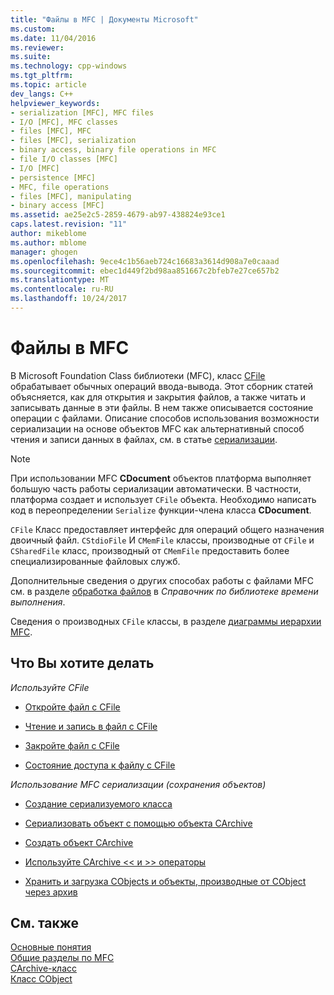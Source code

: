 ```yaml
---
title: "Файлы в MFC | Документы Microsoft"
ms.custom: 
ms.date: 11/04/2016
ms.reviewer: 
ms.suite: 
ms.technology: cpp-windows
ms.tgt_pltfrm: 
ms.topic: article
dev_langs: C++
helpviewer_keywords:
- serialization [MFC], MFC files
- I/O [MFC], MFC classes
- files [MFC], MFC
- files [MFC], serialization
- binary access, binary file operations in MFC
- file I/O classes [MFC]
- I/O [MFC]
- persistence [MFC]
- MFC, file operations
- files [MFC], manipulating
- binary access [MFC]
ms.assetid: ae25e2c5-2859-4679-ab97-438824e93ce1
caps.latest.revision: "11"
author: mikeblome
ms.author: mblome
manager: ghogen
ms.openlocfilehash: 9ece4c1b56aeb724c16683a3614d908a7e0caaad
ms.sourcegitcommit: ebec1d449f2bd98aa851667c2bfeb7e27ce657b2
ms.translationtype: MT
ms.contentlocale: ru-RU
ms.lasthandoff: 10/24/2017
---
```

# <a name="files-in-mfc"></a>Файлы в MFC
В Microsoft Foundation Class библиотеки (MFC), класс [CFile](../mfc/reference/cfile-class.md) обрабатывает обычных операций ввода-вывода. Этот сборник статей объясняется, как для открытия и закрытия файлов, а также читать и записывать данные в эти файлы. В нем также описывается состояние операции с файлами. Описание способов использования возможности сериализации на основе объектов MFC как альтернативный способ чтения и записи данных в файлах, см. в статье [сериализации](../mfc/serialization-in-mfc.md).  
  
> [!NOTE]
>  При использовании MFC **CDocument** объектов платформа выполняет большую часть работы сериализации автоматически. В частности, платформа создает и использует `CFile` объекта. Необходимо написать код в переопределении `Serialize` функции-члена класса **CDocument**.  
  
 `CFile` Класс предоставляет интерфейс для операций общего назначения двоичный файл. `CStdioFile` И `CMemFile` классы, производные от `CFile` и `CSharedFile` класс, производный от `CMemFile` предоставить более специализированные файловых служб.  
  
 Дополнительные сведения о других способах работы с файлами MFC см. в разделе [обработка файлов](../c-runtime-library/file-handling.md) в *Справочник по библиотеке времени выполнения*.  
  
 Сведения о производных `CFile` классы, в разделе [диаграммы иерархии MFC](../mfc/hierarchy-chart.md).  
  
## <a name="what-do-you-want-to-do"></a>Что Вы хотите делать  
 *Используйте CFile*  
  
-   [Откройте файл с CFile](../mfc/opening-files.md)  
  
-   [Чтение и запись в файл с CFile](../mfc/reading-and-writing-files.md)  
  
-   [Закройте файл с CFile](../mfc/closing-files.md)  
  
-   [Состояние доступа к файлу с CFile](../mfc/accessing-file-status.md)  
  
 *Использование MFC сериализации (сохранения объектов)*  
  
-   [Создание сериализуемого класса](../mfc/serialization-making-a-serializable-class.md)  
  
-   [Сериализовать объект с помощью объекта CArchive](../mfc/serialization-serializing-an-object.md)  
  
-   [Создать объект CArchive](../mfc/two-ways-to-create-a-carchive-object.md)  
  
-   [Используйте CArchive <\< и >> операторы](../mfc/using-the-carchive-output-and-input-operators.md)  
  
-   [Хранить и загрузка CObjects и объекты, производные от CObject через архив](../mfc/storing-and-loading-cobjects-via-an-archive.md)  
  
## <a name="see-also"></a>См. также  
 [Основные понятия](../mfc/mfc-concepts.md)   
 [Общие разделы по MFC](../mfc/general-mfc-topics.md)   
 [CArchive-класс](../mfc/reference/carchive-class.md)   
 [Класс CObject](../mfc/reference/cobject-class.md)
